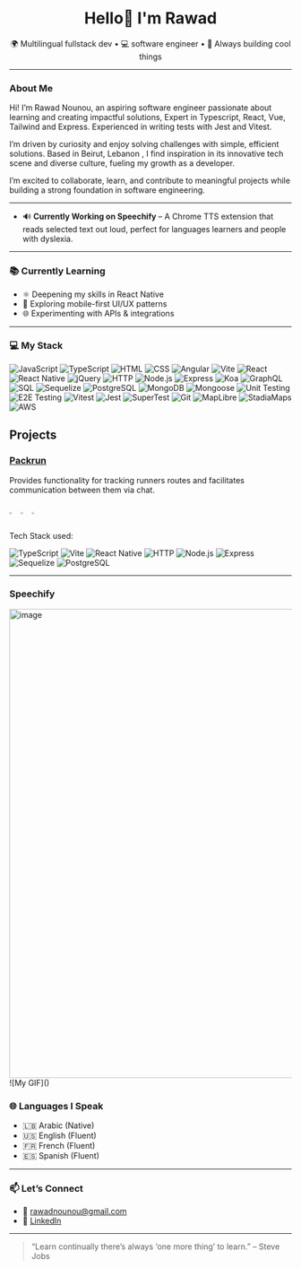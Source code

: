<h1 align="center">Hello👋 I'm Rawad</h1>
<p align="center">🌍 Multilingual fullstack dev • 💻 software engineer • 🚀 Always building cool things</p>

---
### About Me
 Hi! I’m Rawad Nounou, an aspiring software engineer passionate about learning and creating impactful solutions, Expert in Typescript, React, Vue, Tailwind and Express. Experienced in writing tests with Jest and Vitest. 

I’m driven by curiosity and enjoy solving challenges with simple, efficient solutions. Based in Beirut, Lebanon , I find inspiration in its innovative tech scene and diverse culture, fueling my growth as a developer.

I’m excited to collaborate, learn, and contribute to meaningful projects while building a strong foundation in software engineering.

---
- 🔊 **Currently Working on Speechify** – A Chrome TTS extension that reads selected text out loud, perfect for languages learners and people with dyslexia.
---

### 📚 Currently Learning

- ⚛️ Deepening my skills in React Native
- 🧠 Exploring mobile-first UI/UX patterns
- 🌐 Experimenting with APIs & integrations

---

### 💻 My Stack
<picture>![JavaScript](https://img.shields.io/badge/JavaScript-F7DF1E?logo=javascript&logoColor=black)</picture>
<picture>![TypeScript](https://img.shields.io/badge/TypeScript-3178C6?logo=typescript&logoColor=white)</picture>
<picture>![HTML](https://img.shields.io/badge/HTML5-E34F26?logo=html5&logoColor=white)</picture>
<picture>![CSS](https://img.shields.io/badge/CSS3-1572B6?logo=css3&logoColor=white)</picture>
<picture>![Angular](https://img.shields.io/badge/Angular-DD0031?logo=angular&logoColor=white)</picture>
<picture>![Vite](https://img.shields.io/badge/-Vite-646CFF?logo=vite&logoColor=white)</picture>
<picture>![React](https://img.shields.io/badge/React-61DAFB?logo=react&logoColor=black)</picture>
<picture>![React Native](https://img.shields.io/badge/React_Native-20232A?logo=react&logoColor=61DAFB)</picture>
<picture>![jQuery](https://img.shields.io/badge/jQuery-0769AD?logo=jquery&logoColor=white)</picture>
<picture>![HTTP](https://img.shields.io/badge/HTTP-API-lightgrey)</picture>
<picture>![Node.js](https://img.shields.io/badge/Node.js-339933?logo=node.js&logoColor=white)</picture>
<picture>![Express](https://img.shields.io/badge/Express.js-000000?logo=express&logoColor=white)</picture>
<picture>![Koa](https://img.shields.io/badge/Koa.js-333333?logo=koa&logoColor=white)</picture>
<picture>![GraphQL](https://img.shields.io/badge/GraphQL-E10098?logo=graphql&logoColor=white)</picture>
<picture>![SQL](https://img.shields.io/badge/SQL-4479A1?logo=mysql&logoColor=white)</picture>
<picture>![Sequelize](https://img.shields.io/badge/Sequelize-020690?logo=Sequelize&logoColor=white)</picture>
<picture>![PostgreSQL](https://img.shields.io/badge/-PostgreSQL-336791?logo=postgresql&logoColor=white)</picture>
<picture>![MongoDB](https://img.shields.io/badge/MongoDB-47A248?logo=mongodb&logoColor=white)</picture>
<picture>![Mongoose](https://img.shields.io/badge/-Mongoose-880000?style=flat&logo=mongoose&logoColor=white)</picture>
<picture>![Unit Testing](https://img.shields.io/badge/Unit_Testing-6E40C9?logo=jest&logoColor=white)</picture>
<picture>![E2E Testing](https://img.shields.io/badge/E2E_Testing-5C2D91?logo=cypress&logoColor=white)</picture>
<picture>![Vitest](https://img.shields.io/badge/-Vitest-6E9F18?logo=vitest&logoColor=white)</picture>
<picture>![Jest](https://img.shields.io/badge/-Jest-C21325?logo=jest&logoColor=white)</picture>
<picture>![SuperTest](https://img.shields.io/badge/-SuperTest-333333?logoColor=white)</picture>
<picture>![Git](https://img.shields.io/badge/Git-F05032?logo=git&logoColor=white)</picture>
<picture>![MapLibre](https://img.shields.io/badge/-MapLibre-356fa)</picture>
<picture>![StadiaMaps](https://img.shields.io/badge/-StadiaMaps-8563ca)</picture>
<picture>![AWS](https://custom-icon-badges.demolab.com/badge/AWS-%23FF9900.svg?logo=aws&logoColor=white)</picture>

## Projects

### [Packrun](https://github.com/daiv/PackRun)
Provides functionality for tracking runners routes and facilitates communication between them via chat.<br><br>

<p style="display: flex; ">
  <a href="https://github.com/daiv/PackRun"> <img style="width:30%; padding-right: 2%; height: auto" src="https://github.com/daiv/PackRun/blob/development/1.png"/></a>
  <a href="https://github.com/daiv/PackRun"> <img style="width:30%; padding-right: 2%; height: auto" src="https://github.com/daiv/PackRun/blob/development/2.png"/></a>
  <a href="https://github.com/daiv/PackRun"> <img style="width:30%; padding-right: 2%; height: auto" src="https://github.com/daiv/PackRun/blob/development/3.png"/></a>
</p>
Tech Stack used:<br>

<picture>![TypeScript](https://img.shields.io/badge/TypeScript-3178C6?logo=typescript&logoColor=white)</picture>
<picture>![Vite](https://img.shields.io/badge/-Vite-646CFF?logo=vite&logoColor=white)</picture>
<picture>![React Native](https://img.shields.io/badge/React_Native-20232A?logo=react&logoColor=61DAFB)</picture>
<picture>![HTTP](https://img.shields.io/badge/HTTP-API-lightgrey)</picture>
<picture>![Node.js](https://img.shields.io/badge/Node.js-339933?logo=node.js&logoColor=white)</picture>
<picture>![Express](https://img.shields.io/badge/Express.js-000000?logo=express&logoColor=white)</picture>
<picture>![Sequelize](https://img.shields.io/badge/Sequelize-020690?logo=Sequelize&logoColor=white)</picture>
<picture>![PostgreSQL](https://img.shields.io/badge/-PostgreSQL-336791?logo=postgresql&logoColor=white)</picture>
<!-- <picture>![Jest](https://img.shields.io/badge/-Jest-C21325?logo=jest&logoColor=white)</picture>
<picture>![SuperTest](https://img.shields.io/badge/-SuperTest-333333?logoColor=white)</picture> -->

---
### Speechify

<img width="1606" height="837" alt="image" src="https://github.com/user-attachments/assets/f1ea02a9-96af-4f40-b079-e594a3bf460b" />
![My GIF]()





### 🌐 Languages I Speak

- 🇱🇧 Arabic (Native)
- 🇺🇸 English (Fluent)
- 🇫🇷 French (Fluent)
- 🇪🇸 Spanish (Fluent)

---

### 📫 Let’s Connect

- 📧 rawadnounou@gmail.com  
- 💼 [LinkedIn](https://www.linkedin.com/in/rawad-nounou-79a773325) 


---

> “Learn continually there’s always ‘one more thing’ to learn.” – Steve Jobs
